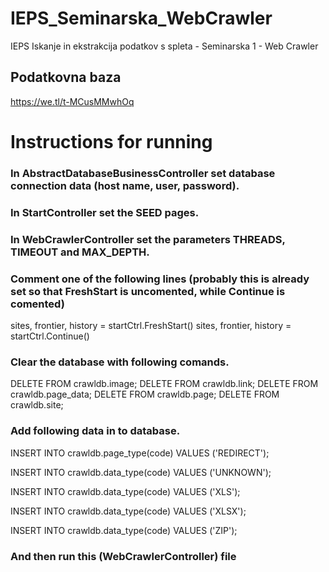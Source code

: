 # IEPS_Seminarska_WebCrawler
IEPS Iskanje in ekstrakcija podatkov s spleta - Seminarska 1 - Web Crawler

## Podatkovna baza
https://we.tl/t-MCusMMwhOq

# Instructions for running
### In AbstractDatabaseBusinessController set database connection data (host name, user, password).

### In StartController set the SEED pages.

### In WebCrawlerController set the parameters THREADS, TIMEOUT and MAX_DEPTH.

### Comment one of the following lines (probably this is already set so that FreshStart is uncomented, while Continue is comented)
sites, frontier, history = startCtrl.FreshStart()
sites, frontier, history = startCtrl.Continue()

### Clear the database with following comands.
DELETE FROM crawldb.image;
DELETE FROM crawldb.link;
DELETE FROM crawldb.page_data;
DELETE FROM crawldb.page;
DELETE FROM crawldb.site;

### Add following data in to database.
INSERT INTO crawldb.page_type(code)
VALUES ('REDIRECT');

INSERT INTO crawldb.data_type(code)
VALUES ('UNKNOWN');

INSERT INTO crawldb.data_type(code)
VALUES ('XLS');

INSERT INTO crawldb.data_type(code)
VALUES ('XLSX');

INSERT INTO crawldb.data_type(code)
VALUES ('ZIP');

### And then run this (WebCrawlerController) file
